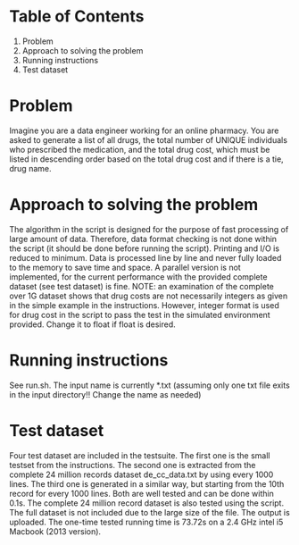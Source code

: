 # Table of Contents
1. Problem
2. Approach to solving the problem
3. Running instructions
4. Test dataset

# Problem
Imagine you are a data engineer working for an online pharmacy. You are asked to generate a list of all drugs, the total number of UNIQUE individuals who prescribed the medication, and the total drug cost, which must be listed in descending order based on the total drug cost and if there is a tie, drug name. 

# Approach to solving the problem
The algorithm in the script is designed for the purpose of fast processing of large amount of data. Therefore, data format checking is not done within the script (it should be done before running the script). Printing and I/O is reduced to minimum. Data is processed line by line and never fully loaded to the memory to save time and space. A parallel version is not implemented, for the current performance with the provided complete dataset (see test dataset) is fine.
NOTE: an examination of the complete over 1G dataset shows that drug costs are not necessarily integers as given in the simple example in the instructions. However, integer format is used for drug cost in the script to pass the test in the simulated environment provided. Change it to float if float is desired.

# Running instructions
See run.sh. The input name is currently *.txt (assuming only one txt file exits in the input directory!! Change the name as needed)

# Test dataset
Four test dataset are included in the testsuite. The first one is the small testset from the instructions. The second one is extracted from the complete 24 million records dataset de_cc_data.txt by using every 1000 lines. The third one is generated in a similar way, but starting from the 10th record for every 1000 lines. Both are well tested and can be done within 0.1s.
The complete 24 million record dataset is also tested using the script. The full dataset is not included due to the large size of the file. The output is uploaded. The one-time tested running time is 73.72s on a 2.4 GHz intel i5 Macbook (2013 version).
